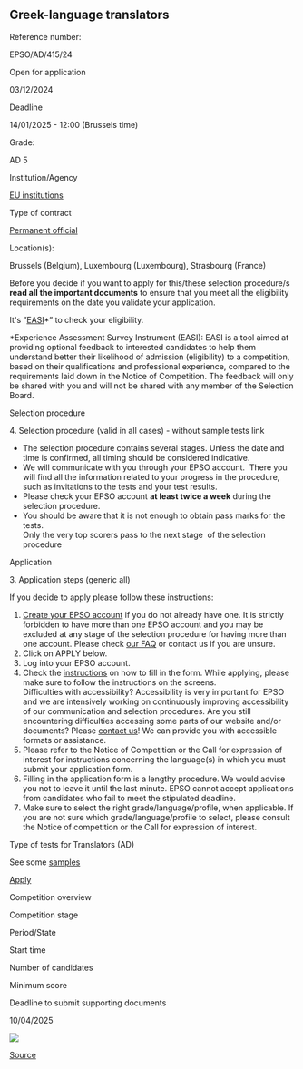 Greek-language translators
--------------------------

Reference number: 

EPSO/AD/415/24

  

Open for application

03/12/2024

Deadline

14/01/2025 - 12:00 (Brussels time)

Grade: 

AD 5

  

Institution/Agency

[EU institutions](/en/eu-institutions)

Type of contract

[Permanent official](/staff-categories)

Location(s): 

Brussels (Belgium), Luxembourg (Luxembourg), Strasbourg (France)

  

Before you decide if you want to apply for this/these selection procedure/s **read all the important documents** to ensure that you meet all the eligibility requirements on the date you validate your application.

It's ”[EASI](https://ec.europa.eu/eusurvey/runner/EPSO_AD_415_24_EL "(opens in a new window)")\*” to check your eligibility.

  
\*Experience Assessment Survey Instrument (EASI): EASI is a tool aimed at providing optional feedback to interested candidates to help them understand better their likelihood of admission (eligibility) to a competition, based on their qualifications and professional experience, compared to the requirements laid down in the Notice of Competition. The feedback will only be shared with you and will not be shared with any member of the Selection Board.

Selection procedure

4\. Selection procedure (valid in all cases) - without sample tests link

* The selection procedure contains several stages. Unless the date and time is confirmed, all timing should be considered indicative.
* We will communicate with you through your EPSO account.  There you will find all the information related to your progress in the procedure, such as invitations to the tests and your test results.
* Please check your EPSO account **at least twice a week** during the selection procedure.
* You should be aware that it is not enough to obtain pass marks for the tests.  
    Only the very top scorers pass to the next stage  of the selection procedure

Application

3\. Application steps (generic all)

If you decide to apply please follow these instructions:

1.  [Create your EPSO account](https://europa.eu/epso/application/passport/index.cfm?action=pdplegal&sb=1&comp_id=&lang=en "(opens in a new window)") if you do not already have one. It is strictly forbidden to have more than one EPSO account and you may be excluded at any stage of the selection procedure for having more than one account. Please check [our FAQ](https://eu-careers.europa.eu/help/faq/epso-account-application/epso-account) or contact us if you are unsure.
2.  Click on APPLY below.
3.  Log into your EPSO account.
4.  Check the [instructions](/help/faq/epso-account-application) on how to fill in the form. While applying, please make sure to follow the instructions on the screens.  
    Difficulties with accessibility? Accessibility is very important for EPSO and we are intensively working on continuously improving accessibility of our communication and selection procedures. Are you still encountering difficulties accessing some parts of our website and/or documents? Please [contact us](/contact/form_en)! We can provide you with accessible formats or assistance.
5.  Please refer to the Notice of Competition or the Call for expression of interest for instructions concerning the language(s) in which you must submit your application form.
6.  Filling in the application form is a lengthy procedure. We would advise you not to leave it until the last minute. EPSO cannot accept applications from candidates who fail to meet the stipulated deadline.
7.  Make sure to select the right grade/language/profile, when applicable. If you are not sure which grade/language/profile to select, please consult the Notice of competition or the Call for expression of interest.

Type of tests for Translators (AD)

See some [samples](/node/13574)

[Apply](https://europa.eu/epso/application/passport/?comp_id=6082 "(opens in a new window)")

Competition overview

Competition stage

Period/State

Start time

Number of candidates

Minimum score

Deadline to submit supporting documents

10/04/2025

![](/sites/default/files/styles/infogra/public/2024-11/EPS-23-003-info-Translators-EN-C-all%20languages_EN.png?itok=-Gb3_cUJ)

[Source](https://eu-careers.europa.eu/en/job-opportunities/greek-language-translators)